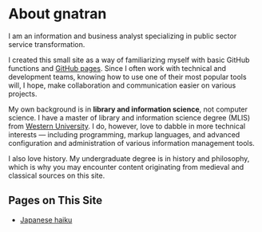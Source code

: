 # About gnatran

I am an information and business analyst specializing in public sector service transformation.

I created this small site as a way of familiarizing myself with basic GitHub functions and [GitHub pages](https://pages.github.com). Since I often work with technical and development teams, knowing how to use one of their most popular tools will, I hope, make collaboration and communication easier on various projects.

My own background is in **library and information science**, not computer science. I have a master of library and information science degree (MLIS) from [Western University](http://www.uwo.ca). I do, however, love to dabble in more technical interests — including programming, markup languages, and advanced configuration and administration of various information management tools.

I also love history. My undergraduate degree is in history and philosophy, which is why you may encounter content originating from medieval and classical sources on this site.

## Pages on This Site

- [Japanese haiku](japanese_haiku.md)
